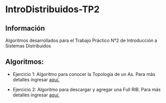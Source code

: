 # IntroDistribuidos-TP2

## Información

Algoritmos desarrollados para el Trabajo Práctico N°2 de Introducción a Sistemas Distribuidos

## Algoritmos:

* Ejercicio 1: Algoritmo para conocer la Topología de un As. Para más detalles ingresar [aquí.](https://github.com/facuguerrero/IntroDistribuidos-TP2/tree/master/Ejercicio1)

* Ejercicio 2: Algoritmo para descargar y agregar una Full RIB. Para más detalles ingresar [aquí.](https://github.com/facuguerrero/IntroDistribuidos-TP2/tree/master/Ejercicio1)
